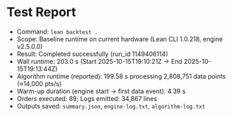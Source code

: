 # Test Report
- Command: `lean backtest .`
- Scope: Baseline runtime on current hardware (Lean CLI 1.0.218, engine v2.5.0.0)
- Result: Completed successfully (run_id 1149406114)
- Wall runtime: 203.0 s (Start 2025-10-15T19:10:21Z → End 2025-10-15T19:13:44Z)
- Algorithm runtime (reported): 199.58 s processing 2,808,751 data points (≈14,000 pts/s)
- Warm-up duration (engine start → first data event): 4.39 s
- Orders executed: 89; Logs emitted: 34,867 lines
- Outputs saved: `summary.json`, `engine-log.txt`, `algorithm-log.txt`
